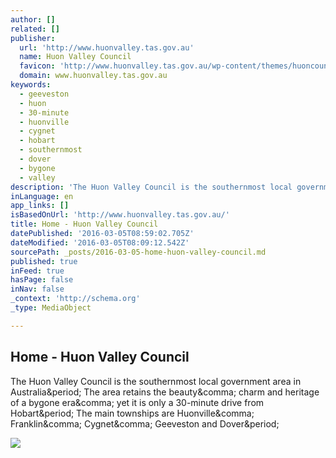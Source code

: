 ```yaml
---
author: []
related: []
publisher:
  url: 'http://www.huonvalley.tas.gov.au'
  name: Huon Valley Council
  favicon: 'http://www.huonvalley.tas.gov.au/wp-content/themes/huoncouncil/static/images/touch/favicon.png'
  domain: www.huonvalley.tas.gov.au
keywords:
  - geeveston
  - huon
  - 30-minute
  - huonville
  - cygnet
  - hobart
  - southernmost
  - dover
  - bygone
  - valley
description: 'The Huon Valley Council is the southernmost local government area in Australia. The area retains the beauty, charm and heritage of a bygone era, yet it is only a 30-minute drive from Hobart. The main townships are Huonville, Franklin, Cygnet, Geeveston and Dover.'
inLanguage: en
app_links: []
isBasedOnUrl: 'http://www.huonvalley.tas.gov.au/'
title: Home - Huon Valley Council
datePublished: '2016-03-05T08:59:02.705Z'
dateModified: '2016-03-05T08:09:12.542Z'
sourcePath: _posts/2016-03-05-home-huon-valley-council.md
published: true
inFeed: true
hasPage: false
inNav: false
_context: 'http://schema.org'
_type: MediaObject

---
```

<article style=""><h1>Home - Huon Valley Council</h1><p>The Huon Valley Council is the southernmost local government area in Australia&amp;period; The area retains the beauty&amp;comma; charm and heritage of a bygone era&amp;comma; yet it is only a 30-minute drive from Hobart&amp;period; The main townships are Huonville&amp;comma; Franklin&amp;comma; Cygnet&amp;comma; Geeveston and Dover&amp;period;</p><img src="http://www.huonvalley.tas.gov.au/wp-content/uploads/2014/09/Huon_hero.jpg" /></article>
